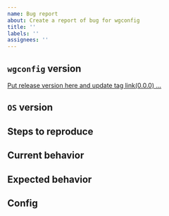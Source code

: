 ```yaml
---
name: Bug report
about: Create a report of bug for wgconfig
title: ''
labels: ''
assignees: ''
---
```


## `wgconfig` version
[Put release version here and update tag link(0.0.0) ...](https://github.com/wgnet/wgconfig/releases/tag/PUT_TAG_HERE)

## `OS` version
<!-- Put the `OS` version ... -->

## Steps to reproduce
<!-- (Optional)Describe steps to reproduce bug ... -->

## Current behavior
<!-- Describe current behavior ... -->

## Expected behavior
<!-- Describe expected behavior ... -->

## Config
<!-- (Optional)Put configuration ... -->
